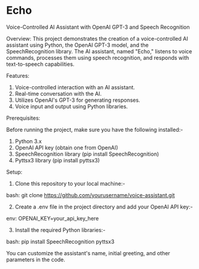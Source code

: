 # Echo

Voice-Controlled AI Assistant with OpenAI GPT-3 and Speech Recognition

Overview:
This project demonstrates the creation of a voice-controlled AI assistant using Python, the OpenAI GPT-3 model, and the SpeechRecognition library. The AI assistant, named "Echo," listens to voice commands, processes them using speech recognition, and responds with text-to-speech capabilities.


Features:

1. Voice-controlled interaction with an AI assistant.
2. Real-time conversation with the AI.
3. Utilizes OpenAI's GPT-3 for generating responses.
4. Voice input and output using Python libraries.


Prerequisites:

Before running the project, make sure you have the following installed:-

1. Python 3.x
2. OpenAI API key (obtain one from OpenAI)
3. SpeechRecognition library (pip install SpeechRecognition)
4. Pyttsx3 library (pip install pyttsx3)


Setup:
1. Clone this repository to your local machine:-

bash:
git clone https://github.com/yourusername/voice-assistant.git

2. Create a .env file in the project directory and add your OpenAI API key:-

env:
OPENAI_KEY=your_api_key_here

3. Install the required Python libraries:-

bash:
pip install SpeechRecognition pyttsx3 


You can customize the assistant's name, initial greeting, and other parameters in the code.
